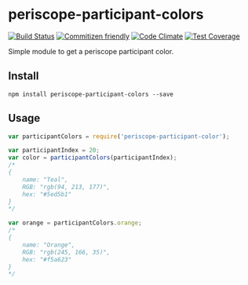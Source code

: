 # periscope-participant-colors
[![Build Status](https://travis-ci.org/vjo/periscope-participant-colors.svg)](https://travis-ci.org/vjo/periscope-participant-colors) [![Commitizen friendly](https://img.shields.io/badge/commitizen-friendly-brightgreen.svg)](http://commitizen.github.io/cz-cli/) [![Code Climate](https://codeclimate.com/github/vjo/periscope-participant-colors/badges/gpa.svg)](https://codeclimate.com/github/vjo/periscope-participant-colors)
[![Test Coverage](https://codeclimate.com/github/vjo/periscope-participant-colors/badges/coverage.svg)](https://codeclimate.com/github/vjo/periscope-participant-colors/coverage)

Simple module to get a periscope participant color.

## Install
```shell
npm install periscope-participant-colors --save
```

## Usage
```javascript
var participantColors = require('periscope-participant-color');

var participantIndex = 20;
var color = participantColors(participantIndex);
/*
{
    name: "Teal",
    RGB: "rgb(94, 213, 177)",
    hex: "#5ed5b1"
}
*/

var orange = participantColors.orange;
/*
{
    name: "Orange",
    RGB: "rgb(245, 166, 35)",
    hex: "#f5a623"
}
*/
```
